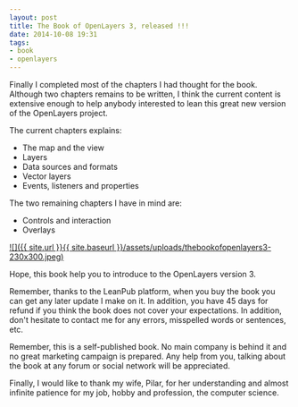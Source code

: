 ```yaml
---
layout: post
title: The Book of OpenLayers 3, released !!!
date: 2014-10-08 19:31
tags:
- book
- openlayers
---
```

Finally I completed most of the chapters I had thought for the book. Although two chapters remains to be written, I think the current content is extensive enough to help anybody interested to lean this great new version of the OpenLayers project.

The current chapters explains:
 - The map and the view
 - Layers
 - Data sources and formats
 - Vector layers
 - Events, listeners and properties

The two remaining chapters I have in mind are:
 - Controls and interaction
 - Overlays

[![]({{ site.url }}{{ site.baseurl }}/assets/uploads/thebookofopenlayers3-230x300.jpeg)](https://leanpub.com/thebookofopenlayers3)

Hope, this book help you to introduce to the OpenLayers version 3.

Remember, thanks to the LeanPub platform, when you buy the book you can get any later update I make on it. In addition, you have 45 days for refund if you think the book does not cover your expectations. In addition, don't hesitate to contact me for any errors, misspelled words or sentences, etc.

Remember, this is a self-published book. No main company is behind it and no great marketing campaign is prepared. Any help from you, talking about the book at any forum or social network will be appreciated.

Finally, I would like to thank my wife, Pilar, for her understanding and almost infinite patience for my job, hobby and profession, the computer science.
